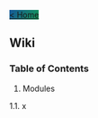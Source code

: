 <a href="https://matek0611.github.io/PospoLiteHTML" class="btn" style="background-image: linear-gradient(120deg, #155799, #159957);"> &lt; Home </a>

## Wiki

### Table of Contents

1. Modules

  1.1. x
